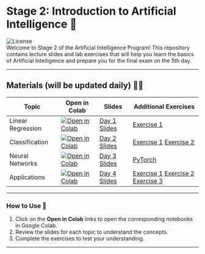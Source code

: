 # Stage 2: Introduction to Artificial Intelligence 📘

![License](https://img.shields.io/badge/license-MIT-blue.svg)  
Welcome to Stage 2 of the Artificial Intelligence Program! This repository contains lecture slides and lab exercises that will help you learn the basics of Artificial Intelligence and prepare you for the final exam on the 5th day.

---

## Materials (will be updated daily) 🧑‍🏫

| Topic                 | Open in Colab                                             | Slides                                         | Additional Exercises                        |
|-----------------------|-----------------------------------------------------------|-----------------------------------------------|--------------------------------------------|
| Linear Regression      | [![Open in Colab](https://colab.research.google.com/assets/colab-badge.svg)](https://colab.research.google.com/drive/1gGRJb7g35BCHKth89lDw-JVJkfP1pRrv?usp=sharing) | [Day 1 Slides](https://github.com/AhmadSait/IntroAI/blob/main/Day_1(annotated).pdf) | [Exercise 1](https://colab.research.google.com/drive/1-EYa2LsT6gf9AhItVn51hr12-NTTub2z?usp=sharing)          |
| Classification    | [![Open in Colab](https://colab.research.google.com/assets/colab-badge.svg)](https://colab.research.google.com/drive/1F1hGat2C-14Jnp4DnaD4dqdj9YAvlYxq?usp=sharing) | [Day 2 Slides](https://github.com/AhmadSait/IntroAI/blob/main/Day_2(annotated).pdf) | [Exercise 1](https://colab.research.google.com/drive/1LPPA6mfzbCWdHi1arGhmMYYRZ-VpPFNF?usp=sharing) [Exercise 2](https://colab.research.google.com/drive/1QNvn2Xan9dizQamr0CZ29vEFjzolgtgq?usp=sharing)         |
| Neural Networks        | [![Open in Colab](https://colab.research.google.com/assets/colab-badge.svg)](https://colab.research.google.com/drive/1mvoQz5YFwQqhNh3QeFxisIu-BwLBS02Z?usp=sharing) | [Day 3 Slides](https://github.com/AhmadSait/IntroAI/blob/main/Day_3(annotated).pdf) | [PyTorch](https://colab.research.google.com/drive/1F48jd_JAUTEVeNPoKLImdrys7XPrs0zn?usp=sharing)         |
| Applications           | [![Open in Colab](https://colab.research.google.com/assets/colab-badge.svg)](https://colab.research.google.com/github/your_repo/Day4_Applications.ipynb) | [Day 4 Slides](https://github.com/AhmadSait/IntroAI/blob/main/Day4.pdf) | [Exercise 1](#) [Exercise 2](#) [Exercise 3](#) |

---

### How to Use 📖
1. Click on the **Open in Colab** links to open the corresponding notebooks in Google Colab.
2. Review the slides for each topic to understand the concepts.
3. Complete the exercises to test your understanding.

---

